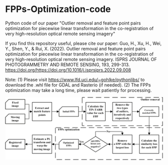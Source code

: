 # FPPs-Optimization-code
Python code of our paper "Outlier removal and feature point pairs optimization for piecewise linear transformation in the co-registration of very high-resolution optical remote sensing imagery"

If you find this repository useful, please cite our paper: Guo, H., Xu, H., Wei, Y., Shen, Y., & Rui, X. (2022). Outlier removal and feature point pairs optimization for piecewise linear transformation in the co-registration of very high-resolution optical remote sensing imagery. ISPRS JOURNAL OF PHOTOGRAMMETRY AND REMOTE SENSING, 193, 299-313. https://doi.org/https://doi.org/10.1016/j.isprsjprs.2022.09.008 

Note: (1) Please visit https://www.lfd.uci.edu/~gohlke/pythonlibs/ to download the .whl file for GDAL and Rasterio (if needed). (2) The FPPs optimization may take a long time, please wait patiently for processing.

![image](https://github.com/HoucaiGuo/FPPs-Optimization-code/blob/main/flow%20chart.png)
